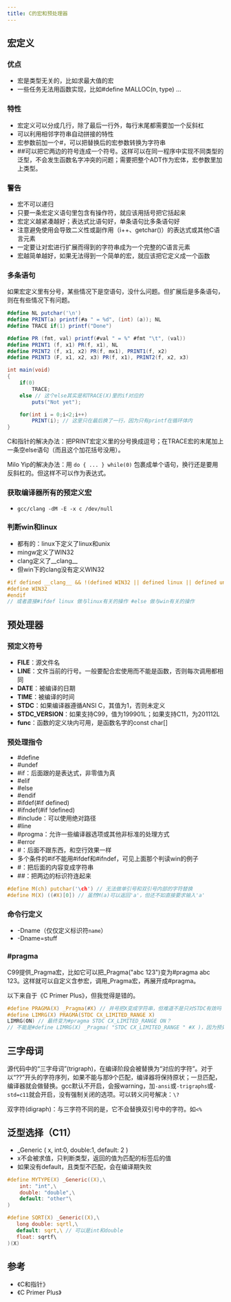 ```yaml
---
title: C的宏和预处理器
---
```


## 宏定义

### 优点

* 宏是类型无关的，比如求最大值的宏
* 一些任务无法用函数实现，比如#define MALLOC(n, type) ...

### 特性

* 宏定义可以分成几行，除了最后一行外，每行末尾都需要加一个反斜杠
* 可以利用相邻字符串自动拼接的特性
* 宏参数前加一个#，可以把替换后的宏参数转换为字符串
* ##可以把它两边的符号连成一个符号。这样可以在同一程序中实现不同类型的泛型，不会发生函数名字冲突的问题；需要把整个ADT作为宏体，宏参数里加上类型。

### 警告

* 宏不可以递归
* 只要一条宏定义语句里包含有操作符，就应该用括号把它括起来
* 宏定义越紧凑越好；表达式比语句好，单条语句比多条语句好
* 注意避免使用会导致二义性或副作用（i++、getchar()）的表达式或其他C语言元素
* 一定要让对宏进行扩展而得到的字符串成为一个完整的C语言元素
* 宏越简单越好，如果无法得到一个简单的宏，就应该把它定义成一个函数

### 多条语句

如果宏定义里有分号，某些情况下是空语句，没什么问题。但扩展后是多条语句，则在有些情况下有问题。

```c#
#define NL putchar('\n')
#define PRINT(a) printf(#a " = %d", (int) (a)); NL
#define TRACE if(1) printf("Done")

#define PR (fmt, val) printf(#val " = %" #fmt "\t", (val))
#define PRINT1 (f, x1) PR(f, x1), NL
#define PRINT2 (f, x1, x2) PR(f, mx1), PRINT1(f, x2)
#define PRINT3 (F, x1, x2, x3) PR(f, x1), PRINT2(f, x2, x3)

int main(void)
{
    if(0)
        TRACE;
    else // 这个else其实是和TRACE(X)里的if对应的
        puts("Not yet");

    for(int i = 0;i<2;i++)
        PRINT(i); // 这里只在最后换了一行，因为只有printf在循环体内
}
```

C和指针的解决办法：把PRINT宏定义里的分号换成逗号；在TRACE宏的末尾加上一条空else语句（而且这个加花括号没用）。

Milo Yip的解决办法：用 `do { ... } while(0)` 包裹成单个语句，换行还是要用反斜杠的。但这样不可以作为表达式。

### 获取编译器所有的预定义宏

* `gcc/clang -dM -E -x c /dev/null`

### 判断win和linux

* 都有的：linux下定义了linux和unix
* mingw定义了WIN32
* clang定义了__clang__
* 但win下的clang没有定义WIN32

```c
#if defined __clang__ && !(defined WIN32 || defined linux || defined unix)
#define WIN32
#endif
// 或者直接#ifdef linux 做与linux有关的操作 #else 做与win有关的操作
```

## 预处理器

### 预定义符号

* __FILE__：源文件名
* __LINE__：文件当前的行号。一般要配合宏使用而不能是函数，否则每次调用都相同
* __DATE__：被编译的日期
* __TIME__：被编译的时间
* __STDC__：如果编译器遵循ANSI C，其值为1，否则未定义
* __STDC_VERSION__：如果支持C99，值为199901L；如果支持C11，为201112L
* __func__：函数的定义块内可用，是函数名字的const char[]

### 预处理指令

* #define
* #undef
* #if：后面跟的是表达式，非零值为真
* #elif
* #else
* #endif
* #ifdef(#if defined)
* #ifndef(#if !defined)
* #include：可以使用绝对路径
* #line
* #progma：允许一些编译器选项或其他非标准的处理方式
* #error
* #：后面不跟东西，和空行效果一样
* 多个条件的#if不能用#ifdef和#ifndef，可见上面那个判读win的例子
* #：把后面的内容变成字符串
* ##：把两边的标识符连起来

```c
#define M(ch) putchar('\ch') // 无法做单引号和双引号内部的字符替换
#define M(X) ((#X)[0]) // 虽然M(a)可以返回'a'，但还不如直接要求输入'a'
```

### 命令行定义

* -Dname（仅仅定义标识符`name`）
* -Dname=stuff

### #pragma

C99提供_Pragma宏，比如它可以把_Pragma("abc 123")变为#pragma abc 123。这样就可以自定义含参宏，调用_Pragma宏，再展开成#pragma。

以下来自于《C Primer Plus》，但我觉得是错的。

```c
#define PRAGMA(X) _Pragma(#X) // 井号把X变成字符串，但难道不是只对STDC有效吗
#define LIMRG(X) PRAGMA(STDC CX_LIMITED_RANGE X)
LIMRG(ON) // 最终变为#pragma STDC CX_LIMITED_RANGE ON？
// 不能是#define LIMRG(X) _Pragma( "STDC CX_LIMITED_RANGE " #X )，因为预处理之后才会串联字符串？
```

## 三字母词

源代码中的“三字母词”(trigraph)，在编译阶段会被替换为“对应的字符”。对于以“??”开头的字符序列，如果不能与那9个匹配，编译器将保持原状；一旦匹配，编译器就会做替换。gcc默认不开启，会报warning，加`-ansi`或`-trigraphs`或`-std=c11`就会开启，没有强制关闭的选项。可以转义问号解决：`\?`

双字符(digraph)：与三字符不同的是，它不会替换双引号中的字符。如`<%`

## 泛型选择（C11）

* _Generic ( x, int:0, double:1, default: 2 )
* x不会被求值，只判断类型，返回的值为匹配的标签后的值
* 如果没有default，且类型不匹配，会在编译期失败

```c
#define MYTYPE(X) _Generic((X),\
    int: "int",\
    double: "double",\
    default: "other"\
)
```

```c
#define SQRT(X) _Generic((X),\
   long double: sqrtl,\
   default: sqrt,\ // 可以是int和double
   float: sqrtf\
)(X)
```

## 参考

* 《C和指针》
* 《C Primer Plus》
